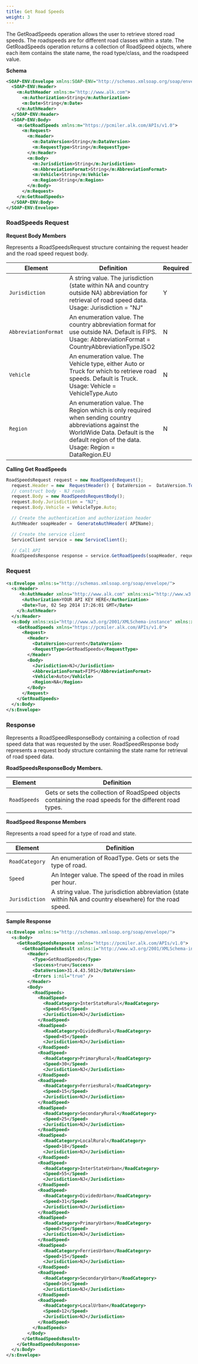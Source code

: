 ```yaml
---
title: Get Road Speeds
weight: 3
---
```


The GetRoadSpeeds operation allows the user to retrieve stored road speeds. The roadspeeds are for different road classes within a state. The GetRoadSpeeds operation returns a collection of RoadSpeed objects, where each item contains the state name, the road type/class, and the roadspeed value.

**Schema**

```xml
<SOAP-ENV:Envelope xmlns:SOAP-ENV="http://schemas.xmlsoap.org/soap/envelope/" xmlns:SOAP-ENC="http://schemas.xmlsoap.org/soap/encoding/" xmlns:xsi="http://www.w3.org/2001/XMLSchema-instance" xmlns:xsd="http://www.w3.org/2001/XMLSchema">
  <SOAP-ENV:Header>
    <m:AuthHeader xmlns:m="http://www.alk.com">
      <m:Authorization>String</m:Authorization>
      <m:Date>String</m:Date>
    </m:AuthHeader>
  </SOAP-ENV:Header>
  <SOAP-ENV:Body>
    <m:GetRoadSpeeds xmlns:m="https://pcmiler.alk.com/APIs/v1.0">
      <m:Request>
        <m:Header>
          <m:DataVersion>String</m:DataVersion>
          <m:RequestType>String</m:RequestType>
        </m:Header>
        <m:Body>
          <m:Jurisdiction>String</m:Jurisdiction>
          <m:AbbreviationFormat>String</m:AbbreviationFormat>
          <m:Vehicle>String</m:Vehicle>
          <m:Region>String</m:Region>
        </m:Body>
      </m:Request>
    </m:GetRoadSpeeds>
  </SOAP-ENV:Body>
</SOAP-ENV:Envelope>
```

### RoadSpeeds Request

**Request Body Members**

Represents a RoadSpeedsRequest structure containing the request header and the road speed request body.

| Element              | Definition                                                                                                                                                                                         | Required |
| -------------------- | -------------------------------------------------------------------------------------------------------------------------------------------------------------------------------------------------- | -------- |
| `Jurisdiction`       | A string value. The jurisdiction (state within NA and country outside NA) abbreviation for retrieval of road speed data.<br>Usage: Jurisdiction = "NJ"                                             | Y        |
| `AbbreviationFormat` | An enumeration value. The country abbreviation format for use outside NA. Default is FIPS.<br>Usage: AbbreviationFormat = CountryAbbreviationType.ISO2                                             | N        |
| `Vehicle`            | An enumeration value. The Vehicle type, either Auto or Truck for which to retrieve road speeds. Default is Truck.<br>Usage: Vehicle = VehicleType.Auto                                             | N        |
| `Region`             | An enumeration value. The Region which is only required when sending country abbreviations against the WorldWide Data. Default is the default region of the data.<br>Usage: Region = DataRegion.EU | N        |

**Calling Get RoadSpeeds**

```js
RoadSpeedsRequest request = new RoadSpeedsRequest();
  request.Header = new  RequestHeader() { DataVersion =  DataVersion.ToString(), RequestType = "GetRoadSpeeds" };
  // construct body - NJ roads
  request.Body = new RoadSpeedsRequestBody();
  request.Body.Jurisdiction = "NJ";
  request.Body.Vehicle = VehicleType.Auto;

  // Create the authentication and authorization header
  AuthHeader soapHeader =  GenerateAuthHeader( APIName);

  // Create the service client
  ServiceClient service = new ServiceClient();

  // Call API
  RoadSpeedsResponse response = service.GetRoadSpeeds(soapHeader, request);
```

### Request

```xml
<s:Envelope xmlns:s="http://schemas.xmlsoap.org/soap/envelope/">
  <s:Header>
     <h:AuthHeader xmlns="http://www.alk.com" xmlns:xsi="http://www.w3.org/2001/XMLSchema-instance" xmlns:xsd="http://www.w3.org/2001/XMLSchema" xmlns:h="http://www.alk.com">
      <Authorization>YOUR API KEY HERE</Authorization>
      <Date>Tue, 02 Sep 2014 17:26:01 GMT</Date>
    </h:AuthHeader>
  </s:Header>
  <s:Body xmlns:xsi="http://www.w3.org/2001/XMLSchema-instance" xmlns:xsd="http://www.w3.org/2001/XMLSchema">
    <GetRoadSpeeds xmlns="https://pcmiler.alk.com/APIs/v1.0">
      <Request>
        <Header>
          <DataVersion>current</DataVersion>
          <RequestType>GetRoadSpeeds</RequestType>
        </Header>
        <Body>
          <Jurisdiction>NJ</Jurisdiction>
          <AbbreviationFormat>FIPS</AbbreviationFormat>
          <Vehicle>Auto</Vehicle>
          <Region>NA</Region>
        </Body>
      </Request>
    </GetRoadSpeeds>
  </s:Body>
</s:Envelope>
```

### Response

Represents a RoadSpeedResponseBody containing a collection of road speed data that was requested by the user. RoadSpeedResponse body represents a request body structure containing the state name for retrieval of road speed data.

**RoadSpeedsResponseBody Members.**

| Element      | Definition                                                                                                |
| ------------ | --------------------------------------------------------------------------------------------------------- |
| `RoadSpeeds` | Gets or sets the collection of RoadSpeed objects containing the road speeds for the different road types. |

**RoadSpeed Response Members**

Represents a road speed for a type of road and state.

| Element        | Definition                                                                                                |
| -------------- | --------------------------------------------------------------------------------------------------------- |
| `RoadCategory` | An enumeration of RoadType. Gets or sets the type of road.                                                |
| `Speed`        | An Integer value. The speed of the road in miles per hour.                                                |
| `Jurisdiction` | A string value. The jurisdiction abbreviation (state within NA and country elsewhere) for the road speed. |

**Sample Response**

```xml
<s:Envelope xmlns:s="http://schemas.xmlsoap.org/soap/envelope/">
  <s:Body>
    <GetRoadSpeedsResponse xmlns="https://pcmiler.alk.com/APIs/v1.0">
      <GetRoadSpeedsResult xmlns:i="http://www.w3.org/2001/XMLSchema-instance">
        <Header>
          <Type>GetRoadSpeeds</Type>
          <Success>true</Success>
          <DataVersion>31.4.43.5012</DataVersion>
          <Errors i:nil="true" />
        </Header>
        <Body>
          <RoadSpeeds>
            <RoadSpeed>
              <RoadCategory>InterStateRural</RoadCategory>
              <Speed>65</Speed>
              <Jurisdiction>NJ</Jurisdiction>
            </RoadSpeed>
            <RoadSpeed>
              <RoadCategory>DividedRural</RoadCategory>
              <Speed>45</Speed>
              <Jurisdiction>NJ</Jurisdiction>
            </RoadSpeed>
            <RoadSpeed>
              <RoadCategory>PrimaryRural</RoadCategory>
              <Speed>30</Speed>
              <Jurisdiction>NJ</Jurisdiction>
            </RoadSpeed>
            <RoadSpeed>
              <RoadCategory>FerriesRural</RoadCategory>
              <Speed>15</Speed>
              <Jurisdiction>NJ</Jurisdiction>
            </RoadSpeed>
            <RoadSpeed>
              <RoadCategory>SecondaryRural</RoadCategory>
              <Speed>25</Speed>
              <Jurisdiction>NJ</Jurisdiction>
            </RoadSpeed>
            <RoadSpeed>
              <RoadCategory>LocalRural</RoadCategory>
              <Speed>18</Speed>
              <Jurisdiction>NJ</Jurisdiction>
            </RoadSpeed>
            <RoadSpeed>
              <RoadCategory>InterStateUrban</RoadCategory>
              <Speed>55</Speed>
              <Jurisdiction>NJ</Jurisdiction>
            </RoadSpeed>
            <RoadSpeed>
              <RoadCategory>DividedUrban</RoadCategory>
              <Speed>31</Speed>
              <Jurisdiction>NJ</Jurisdiction>
            </RoadSpeed>
            <RoadSpeed>
              <RoadCategory>PrimaryUrban</RoadCategory>
              <Speed>25</Speed>
              <Jurisdiction>NJ</Jurisdiction>
            </RoadSpeed>
            <RoadSpeed>
              <RoadCategory>FerriesUrban</RoadCategory>
              <Speed>15</Speed>
              <Jurisdiction>NJ</Jurisdiction>
            </RoadSpeed>
            <RoadSpeed>
              <RoadCategory>SecondaryUrban</RoadCategory>
              <Speed>16</Speed>
              <Jurisdiction>NJ</Jurisdiction>
            </RoadSpeed>
            <RoadSpeed>
              <RoadCategory>LocalUrban</RoadCategory>
              <Speed>12</Speed>
              <Jurisdiction>NJ</Jurisdiction>
            </RoadSpeed>
          </RoadSpeeds>
        </Body>
      </GetRoadSpeedsResult>
    </GetRoadSpeedsResponse>
  </s:Body>
</s:Envelope>
```
